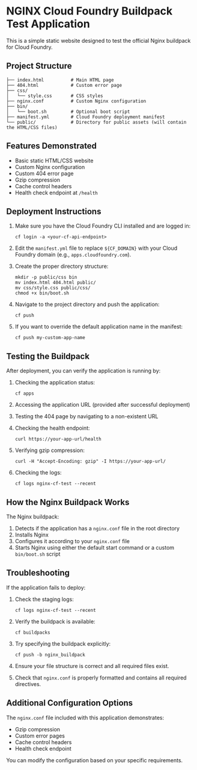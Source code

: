 # NGINX Cloud Foundry Buildpack Test Application

This is a simple static website designed to test the official Nginx buildpack for Cloud Foundry.

## Project Structure

```
├── index.html          # Main HTML page
├── 404.html            # Custom error page
├── css/
│   └── style.css       # CSS styles
├── nginx.conf          # Custom Nginx configuration
├── bin/
│   └── boot.sh         # Optional boot script
├── manifest.yml        # Cloud Foundry deployment manifest
└── public/             # Directory for public assets (will contain the HTML/CSS files)
```

## Features Demonstrated

- Basic static HTML/CSS website
- Custom Nginx configuration
- Custom 404 error page
- Gzip compression
- Cache control headers
- Health check endpoint at `/health`

## Deployment Instructions

1. Make sure you have the Cloud Foundry CLI installed and are logged in:
   ```
   cf login -a <your-cf-api-endpoint>
   ```

2. Edit the `manifest.yml` file to replace `${CF_DOMAIN}` with your Cloud Foundry domain (e.g., `apps.cloudfoundry.com`).

3. Create the proper directory structure:
   ```
   mkdir -p public/css bin
   mv index.html 404.html public/
   mv css/style.css public/css/
   chmod +x bin/boot.sh
   ```

4. Navigate to the project directory and push the application:
   ```
   cf push
   ```

5. If you want to override the default application name in the manifest:
   ```
   cf push my-custom-app-name
   ```

## Testing the Buildpack

After deployment, you can verify the application is running by:

1. Checking the application status:
   ```
   cf apps
   ```

2. Accessing the application URL (provided after successful deployment)

3. Testing the 404 page by navigating to a non-existent URL

4. Checking the health endpoint:
   ```
   curl https://your-app-url/health
   ```

5. Verifying gzip compression:
   ```
   curl -H "Accept-Encoding: gzip" -I https://your-app-url/
   ```

6. Checking the logs:
   ```
   cf logs nginx-cf-test --recent
   ```

## How the Nginx Buildpack Works

The Nginx buildpack:
1. Detects if the application has a `nginx.conf` file in the root directory
2. Installs Nginx
3. Configures it according to your `nginx.conf` file
4. Starts Nginx using either the default start command or a custom `bin/boot.sh` script

## Troubleshooting

If the application fails to deploy:

1. Check the staging logs:
   ```
   cf logs nginx-cf-test --recent
   ```

2. Verify the buildpack is available:
   ```
   cf buildpacks
   ```

3. Try specifying the buildpack explicitly:
   ```
   cf push -b nginx_buildpack
   ```

4. Ensure your file structure is correct and all required files exist.

5. Check that `nginx.conf` is properly formatted and contains all required directives.

## Additional Configuration Options

The `nginx.conf` file included with this application demonstrates:
- Gzip compression
- Custom error pages
- Cache control headers
- Health check endpoint

You can modify the configuration based on your specific requirements.